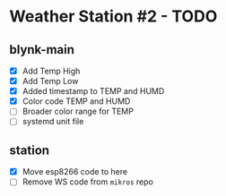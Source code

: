 # Weather Station #2 - TODO

## blynk-main
* [x] Add Temp High
* [x] Add Temp Low
* [x] Added timestamp to TEMP and HUMD
* [x] Color code TEMP and HUMD
* [ ] Broader color range for TEMP
* [ ] systemd unit file

## station
* [x] Move esp8266 code to here
* [ ] Remove WS code from `mikros` repo
